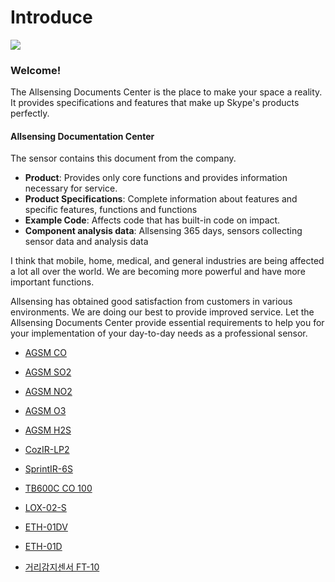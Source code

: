 # Introduce

![](.gitbook/assets/allsensing\_logo2.jpg)

### Welcome!

The Allsensing Documents Center is the place to make your space a reality. It provides specifications and features that make up Skype's products perfectly.

#### Allsensing Documentation Center

The sensor contains this document from the company.

* **Product**: Provides only core functions and provides information necessary for service.
* **Product Specifications**: Complete information about features and specific features, functions and functions
* **Example Code**: Affects code that has built-in code on impact.
* **Component analysis data**: Allsensing 365 days, sensors collecting sensor data and analysis data

I think that mobile, home, medical, and general industries are being affected a lot all over the world. We are becoming more powerful and have more important functions.

Allsensing has obtained good satisfaction from customers in various environments. We are doing our best to provide improved service. Let the Allsensing Documents Center provide essential requirements to help you for your implementation of your day-to-day needs as a professional sensor.

* [AGSM CO](http://docs.k-allsensing.co.kr/agsm:agsm_co)
* [AGSM SO2](http://docs.k-allsensing.co.kr/agsm:agsm_so2)
* [AGSM NO2](http://docs.k-allsensing.co.kr/agsm:agsm_no2)
* [AGSM O3](http://docs.k-allsensing.co.kr/agsm:agsm_o3)
* [AGSM H2S](http://docs.k-allsensing.co.kr/agsm:agsm_h2s)

* [CozIR-LP2](http://docs.k-allsensing.co.kr/gss:cozir:lp2)
* [SprintIR-6S](http://docs.k-allsensing.co.kr/gss:sprintir:6s)

* [TB600C CO 100](http://docs.k-allsensing.co.kr/ec-sense:tb600c_co_100)

* [LOX-02-S](http://docs.k-allsensing.co.kr/sst:lox:02-s)

* [ETH-01DV](http://docs.k-allsensing.co.kr/t_h:eth-01dv)
* [ETH-01D](http://docs.k-allsensing.co.kr/t_h:eth-01d)

* [거리감지센서 FT-10](http://docs.k-allsensing.co.kr/%EA%B1%B0%EB%A6%AC%EA%B0%90%EC%A7%80%EC%84%BC%EC%84%9C_ft-10)
